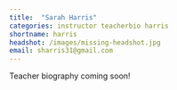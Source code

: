 ```yaml
---
title:  "Sarah Harris"
categories: instructor teacherbio harris
shortname: harris
headshot: /images/missing-headshot.jpg
email: sharris31@gmail.com
---
```

Teacher biography coming soon!
